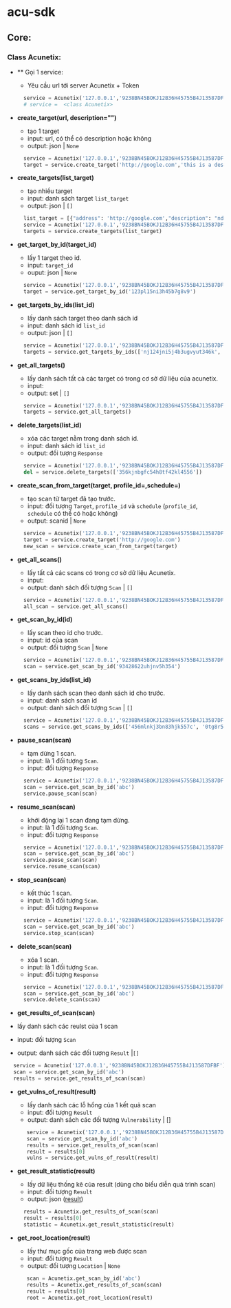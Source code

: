 # acu-sdk


## Core:
### Class Acunetix:
- ** Gọi 1 service:
  - Yêu cầu url tới server Acunetix + Token
  ```python
    service = Acunetix('127.0.0.1','9238BN45BOKJ12B36H45755B4J13587DFBF')
    # service =  <class Acunetix>
  ```
- **create_target(url, description="")**  
  - tạo 1 target 
  - input: url, có thể có description hoặc không
  - output: json | `None`
  ```python
    service = Acunetix('127.0.0.1','9238BN45BOKJ12B36H45755B4J13587DFBF')
    target = service.create_target('http://google.com','this is a description')
  ```

- **create_targets(list_target)**
  - tạo nhiều target  
  - input: danh sách target `list_target`
  - output: json | `[]`
  ```python
    list_target = [{"address": 'http://google.com',"description": "ndqk"}, {"address": 'http://google.com',"description": "ndqk2"}]
    service = Acunetix('127.0.0.1','9238BN45BOKJ12B36H45755B4J13587DFBF')
    targets = service.create_targets(list_target)
  ```

- **get_target_by_id(target_id)** 
  - lấy 1 target theo id. 
  - input: `target_id`
  - ouput: json | `None`
  ```python
    service = Acunetix('127.0.0.1','9238BN45BOKJ12B36H45755B4J13587DFBF')
    target = service.get_target_by_id('123pl15ni3h45b7g8v9')

  ```

- **get_targets_by_ids(list_id)**
  - lấy danh sách target theo danh sách id
  - input: danh sách id `list_id`
  - output: json | `[]`
  ```python
    service = Acunetix('127.0.0.1','9238BN45BOKJ12B36H45755B4J13587DFBF')
    targets = service.get_targets_by_ids(['nj124jni5j4b3ugvyut346k', '456jk3bn7hjv1u236b5jk7i548u'])

  ```

- **get_all_targets()**
  - lấy danh sách tất cả các target có trong cơ sở dữ liệu của acunetix.
  - input: 
  - output: set | `[]`
  ```python
    service = Acunetix('127.0.0.1','9238BN45BOKJ12B36H45755B4J13587DFBF')
    targets = service.get_all_targets()

  ```

- **delete_targets(list_id)**
  - xóa các target nằm trong danh sách id.
  - input: danh sách id `list_id`
  - output: đối tượng `Response`
  ```python
    service = Acunetix('127.0.0.1','9238BN45BOKJ12B36H45755B4J13587DFBF')
    del = service.delete_targets(['356kjnbgfc54h8tf42kl4556'])
  ```

- **create_scan_from_target(target, profile_id=,schedule=)**
  - tạo scan từ target đã tạo trước. 
  - input: đối tượng `Target`, `profile_id` và `schedule` (`profile_id`, `schedule` có thể có hoặc không)
  - output: scanid | `None`
  ```python
    service = Acunetix('127.0.0.1','9238BN45BOKJ12B36H45755B4J13587DFBF')
    target = service.create_target('http://google.com')
    new_scan = service.create_scan_from_target(target)
  ```

- **get_all_scans()**
  - lấy tất cả các scans có trong cơ sở dữ liệu Acunetix. 
  - input: 
  - output: danh sách đối tượng `Scan` | `[]`
  ```python
    service = Acunetix('127.0.0.1','9238BN45BOKJ12B36H45755B4J13587DFBF')
    all_scan = service.get_all_scans()
  ```
  
- **get_scan_by_id(id)**
  - lấy scan theo id cho trước. 
  - input: id của scan
  - output: đối tượng `Scan` | `None`
  ```python
    service = Acunetix('127.0.0.1','9238BN45BOKJ12B36H45755B4J13587DFBF')
    scan = service.get_scan_by_id('93428622uhjnv5h354')

  ```
   
- **get_scans_by_ids(list_id)**
  - lấy danh sách scan theo danh sách id cho trước. 
  - input: danh sách scan id
  - output: danh sách đối tượng `Scan` | `[]` 
  ```python
    service = Acunetix('127.0.0.1','9238BN45BOKJ12B36H45755B4J13587DFBF')
    scans = service.get_scans_by_ids(['456mlnkj3bn83hjk557c', '0tg8r5k34liuy96787df5667ef'])
  ```

- **pause_scan(scan)**
  - tạm dừng 1 scan. 
  - input: là 1 đối tượng `Scan`.  
  - input: đối tượng `Response`
  ```python
    service = Acunetix('127.0.0.1','9238BN45BOKJ12B36H45755B4J13587DFBF')
    scan = service.get_scan_by_id('abc')
    service.pause_scan(scan)
  ```
  
- **resume_scan(scan)**
  - khởi động lại 1 scan đang tạm dừng. 
  - input: là 1 đối tượng `Scan`.  
  - input: đối tượng `Response`
  ```python
    service = Acunetix('127.0.0.1','9238BN45BOKJ12B36H45755B4J13587DFBF')
    scan = service.get_scan_by_id('abc')
    service.pause_scan(scan)
    service.resume_scan(scan)
  ```
  
- **stop_scan(scan)**
  - kết thúc 1 scan. 
  - input: là 1 đối tượng `Scan`.  
  - input: đối tượng `Response`
  ```python
    service = Acunetix('127.0.0.1','9238BN45BOKJ12B36H45755B4J13587DFBF')
    scan = service.get_scan_by_id('abc')
    service.stop_scan(scan)
  ```
  
- **delete_scan(scan)**
  - xóa 1 scan. 
  - input: là 1 đối tượng `Scan`.  
  - input: đối tượng `Response`
  ```python
    service = Acunetix('127.0.0.1','9238BN45BOKJ12B36H45755B4J13587DFBF')
    scan = service.get_scan_by_id('abc')
    service.delete_scan(scan)
  ```

-   **get_results_of_scan(scan)**
  - lấy danh sách các reulst của 1 scan
  - input: đối tượng `Scan` 
  - output: danh sách các đối tượng `Result` |`[]`
  ```python
    service = Acunetix('127.0.0.1','9238BN45BOKJ12B36H45755B4J13587DFBF')
    scan = service.get_scan_by_id('abc')
    results = service.get_results_of_scan(scan)
  ```

- **get_vulns_of_result(result)**
  - lấy danh sách các lỗ hổng của 1 kết quả scan
  - input: đối tượng `Result`
  - output: danh sách các đối tượng `Vulnerability` | []
  ```python
     service = Acunetix('127.0.0.1','9238BN45BOKJ12B36H45755B4J13587DFBF')
     scan = service.get_scan_by_id('abc')
     results = service.get_results_of_scan(scan)
     result = results[0]
     vulns = service.get_vulns_of_result(result)
  ```
- **get_result_statistic(result)**
  - lấy dữ liệu thống kê của result (dùng cho biểu diễn quá trình scan)
  - input: đối tượng `Result`
  - output: json ([result](https://github.com/ngdquockhanh/acunetix-sdk/blob/main/statistic.json))
  ```python
    results = Acunetix.get_results_of_scan(scan)
    result = results[0]
    statistic = Acunetix.get_result_statistic(result)
  ```
 
- **get_root_location(result)**
  - lấy thư mục gốc của trang web được scan
  - input: đối tượng `Result`
  - output: đối tượng `Location` | `None`
  ```python
     scan = Acunetix.get_scan_by_id('abc')
     results = Acunetix.get_results_of_scan(scan)
     result = results[0]
     root = Acunetix.get_root_location(result)
  ```


